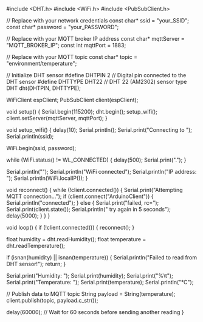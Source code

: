 #include <DHT.h>
#include <WiFi.h>
#include <PubSubClient.h>

// Replace with your network credentials
const char* ssid = "your_SSID";
const char* password = "your_PASSWORD";

// Replace with your MQTT broker IP address
const char* mqttServer = "MQTT_BROKER_IP";
const int mqttPort = 1883;

// Replace with your MQTT topic
const char* topic = "environment/temperature";

// Initialize DHT sensor
#define DHTPIN 2          // Digital pin connected to the DHT sensor
#define DHTTYPE DHT22     // DHT 22 (AM2302) sensor type
DHT dht(DHTPIN, DHTTYPE);

WiFiClient espClient;
PubSubClient client(espClient);

void setup() {
  Serial.begin(115200);
  dht.begin();
  setup_wifi();
  client.setServer(mqttServer, mqttPort);
}

void setup_wifi() {
  delay(10);
  Serial.println();
  Serial.print("Connecting to ");
  Serial.println(ssid);

  WiFi.begin(ssid, password);

  while (WiFi.status() != WL_CONNECTED) {
    delay(500);
    Serial.print(".");
  }

  Serial.println("");
  Serial.println("WiFi connected");
  Serial.println("IP address: ");
  Serial.println(WiFi.localIP());
}

void reconnect() {
  while (!client.connected()) {
    Serial.print("Attempting MQTT connection...");
    if (client.connect("ArduinoClient")) {
      Serial.println("connected");
    } else {
      Serial.print("failed, rc=");
      Serial.print(client.state());
      Serial.println(" try again in 5 seconds");
      delay(5000);
    }
  }
}

void loop() {
  if (!client.connected()) {
    reconnect();
  }
  
  float humidity = dht.readHumidity();
  float temperature = dht.readTemperature();

  if (isnan(humidity) || isnan(temperature)) {
    Serial.println("Failed to read from DHT sensor!");
    return;
  }

  Serial.print("Humidity: ");
  Serial.print(humidity);
  Serial.print("%\t");
  Serial.print("Temperature: ");
  Serial.print(temperature);
  Serial.println("°C");

  // Publish data to MQTT topic
  String payload = String(temperature);
  client.publish(topic, payload.c_str());

  delay(60000); // Wait for 60 seconds before sending another reading
} 
